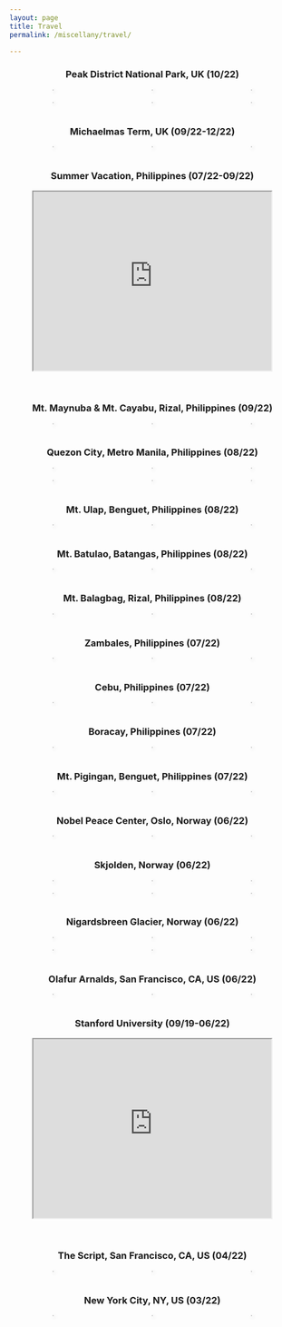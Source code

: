 ```yaml
---
layout: page
title: Travel
permalink: /miscellany/travel/

---
```


<style>
.grid { 
  display: grid;
  grid-template-columns: 1fr 1fr 1fr;
  grid-gap: 20px;
  align-items: stretch;
  justify-items: center;
  }
.grid img {
  border: 1px solid #ccc;
  box-shadow: 2px 2px 6px 0px  rgba(0,0,0,0.3);
  max-width: 100%;

.grid1 { 
  display: grid;
  grid-template-columns: 1fr;
  align-items: stretch;
  justify-items: center;
  }
.grid1 img {
  border: 1px solid #ccc;
  box-shadow: 2px 2px 6px 0px  rgba(0,0,0,0.3);
  max-width: 100%;
}
</style>

<center><h3>Peak District National Park, UK (10/22)</h3></center>
<main class="grid">
  <img src="/miscellany/travel/peakdistrict1.jpg" alt="">
  <img src="/miscellany/travel/peakdistrict2.jpg" alt="">
  <img src="/miscellany/travel/peakdistrict3.jpg" alt="">
  <img src="/miscellany/travel/peakdistrict7.jpg" alt="">
  <img src="/miscellany/travel/peakdistrict5.jpg" alt=""> 
  <img src="/miscellany/travel/peakdistrict8.jpg" alt="">
</main><br>
 
<center><h3>Michaelmas Term, UK (09/22-12/22)</h3></center>
<main class="grid">
  <img src="/miscellany/travel/michaelmas2022_1.jpg" alt="">
  <img src="/miscellany/travel/michaelmas2022_2.jpg" alt="">
  <img src="/miscellany/travel/michaelmas2022_3.jpg" alt="">
</main><br>

<center><h3>Summer Vacation, Philippines (07/22-09/22)</h3></center>
<p style="text-align:center;">
<iframe width="420" height="315" align="middle"
src="https://www.youtube.com/watch?v=sSks0jaT6-8&t"  allowFullScreen>
</iframe>
</p><br>

<center><h3>Mt. Maynuba & Mt. Cayabu, Rizal, Philippines (09/22)</h3></center>
<main class="grid">
  <img src="/miscellany/travel/maynubacayabu_1.jpg" alt="">
  <img src="/miscellany/travel/maynubacayabu_2.jpg" alt="">
  <img src="/miscellany/travel/maynubacayabu_3.jpg" alt="">
</main><br>

<center><h3>Quezon City, Metro Manila, Philippines (08/22)</h3></center>
<main class="grid">
  <img src="/miscellany/travel/qc1.jpg" alt="">
  <img src="/miscellany/travel/qc2.jpg" alt="">
  <img src="/miscellany/travel/qc3.jpg" alt="">
    <img src="/miscellany/travel/qc4.jpg" alt="">
  <img src="/miscellany/travel/qc5.jpg" alt="">
  <img src="/miscellany/travel/qc6.jpg" alt="">
</main><br>

<center><h3>Mt. Ulap, Benguet, Philippines (08/22)</h3></center>
<main class="grid">
  <img src="/miscellany/travel/ulap1.jpg" alt="">
  <img src="/miscellany/travel/ulap2.jpg" alt="">
  <img src="/miscellany/travel/ulap3.jpg" alt="">
</main><br>

<center><h3>Mt. Batulao, Batangas, Philippines (08/22)</h3></center>
<main class="grid">
  <img src="/miscellany/travel/batulao1.jpg" alt="">
  <img src="/miscellany/travel/batulao2.jpg" alt="">
  <img src="/miscellany/travel/batulao3.jpg" alt="">
</main><br>

<center><h3>Mt. Balagbag, Rizal, Philippines (08/22)</h3></center>
<main class="grid">
  <img src="/miscellany/travel/balagbag1.jpg" alt="">
  <img src="/miscellany/travel/balagbag2.jpg" alt="">
  <img src="/miscellany/travel/balagbag3.jpg" alt="">
</main><br>

<center><h3>Zambales, Philippines (07/22)</h3></center>
<main class="grid">
  <img src="/miscellany/travel/zambales1.jpg" alt="">
  <img src="/miscellany/travel/zambales2.jpg" alt="">
  <img src="/miscellany/travel/zambales3.jpg" alt="">
</main><br>

<center><h3>Cebu, Philippines (07/22)</h3></center>
<main class="grid">
  <img src="/miscellany/travel/cebu1.jpg" alt="">
  <img src="/miscellany/travel/cebu2.jpg" alt="">
  <img src="/miscellany/travel/cebu3.jpg" alt="">
</main><br>

<center><h3>Boracay, Philippines (07/22)</h3></center>
<main class="grid">
  <img src="/miscellany/travel/boracay1.jpg" alt="">
  <img src="/miscellany/travel/boracay2.jpg" alt="">
  <img src="/miscellany/travel/boracay3.jpg" alt="">
</main><br>

<center><h3>Mt. Pigingan, Benguet, Philippines (07/22)</h3></center>
<main class="grid">
  <img src="/miscellany/travel/pigingan1.jpg" alt="">
  <img src="/miscellany/travel/pigingan2.jpg" alt="">
  <img src="/miscellany/travel/pigingan3.jpg" alt="">
</main><br>

<center><h3>Nobel Peace Center, Oslo, Norway (06/22)</h3></center>
<main class="grid">
  <img src="/miscellany/travel/npc1.jpg" alt="">
  <img src="/miscellany/travel/npc2.jpg" alt="">
  <img src="/miscellany/travel/npc3.jpg" alt="">
</main><br>

<center><h3>Skjolden, Norway (06/22)</h3></center>
<main class="grid">
  <img src="/miscellany/travel/skjolden1.jpg" alt="">
  <img src="/miscellany/travel/skjolden2.jpg" alt="">
  <img src="/miscellany/travel/skjolden3.jpg" alt="">
  <img src="/miscellany/travel/skjolden4.jpg" alt="">
  <img src="/miscellany/travel/skjolden5.jpg" alt="">
  <img src="/miscellany/travel/skjolden6.jpg" alt="">
</main><br>

<center><h3>Nigardsbreen Glacier, Norway (06/22)</h3></center>
<main class="grid">
  <img src="/miscellany/travel/norway1.jpg" alt="">
  <img src="/miscellany/travel/norway2.jpg" alt="">
  <img src="/miscellany/travel/norway3.jpg" alt="">
  <img src="/miscellany/travel/norway4.jpg" alt="">
  <img src="/miscellany/travel/norway5.jpg" alt="">
  <img src="/miscellany/travel/norway6.jpg" alt="">
</main><br>

<center><h3>Olafur Arnalds, San Francisco, CA, US (06/22)</h3></center>
<main class="grid">
  <img src="/miscellany/travel/oa1.jpg" alt="">
  <img src="/miscellany/travel/oa2.jpg" alt="">
  <img src="/miscellany/travel/oa3.jpg" alt="">
</main><br>

<center><h3>Stanford University (09/19-06/22)</h3></center>
<p style="text-align:center;">
<iframe width="420" height="315" align="middle"
src="https://www.youtube.com/embed/hn8yFyATp5o"  allowFullScreen>
</iframe>
</p><br>

<center><h3>The Script, San Francisco, CA, US (04/22)</h3></center>
<main class="grid">
  <img src="/miscellany/travel/ts1.jpg" alt="">
  <img src="/miscellany/travel/ts2.jpg" alt="">
  <img src="/miscellany/travel/ts3.jpg" alt="">
</main><br>

<center><h3>New York City, NY, US (03/22)</h3></center>
<main class="grid">
  <img src="/miscellany/travel/ny1.jpg" alt="">
  <img src="/miscellany/travel/ny2.jpg" alt="">
  <img src="/miscellany/travel/ny3.jpg" alt="">
</main><br>

